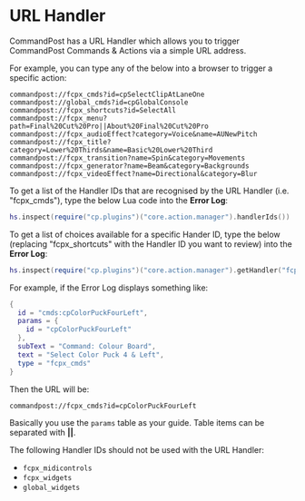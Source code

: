 # URL Handler

CommandPost has a URL Handler which allows you to trigger CommandPost Commands & Actions via a simple URL address.

For example, you can type any of the below into a browser to trigger a specific action:

```
commandpost://fcpx_cmds?id=cpSelectClipAtLaneOne
commandpost://global_cmds?id=cpGlobalConsole
commandpost://fcpx_shortcuts?id=SelectAll
commandpost://fcpx_menu?path=Final%20Cut%20Pro||About%20Final%20Cut%20Pro
commandpost://fcpx_audioEffect?category=Voice&name=AUNewPitch
commandpost://fcpx_title?category=Lower%20Thirds&name=Basic%20Lower%20Third
commandpost://fcpx_transition?name=Spin&category=Movements
commandpost://fcpx_generator?name=Beam&category=Backgrounds
commandpost://fcpx_videoEffect?name=Directional&category=Blur
```

To get a list of the Handler IDs that are recognised by the URL Handler (i.e. "fcpx_cmds"), type the below Lua code into the **Error Log**:

```lua
hs.inspect(require("cp.plugins")("core.action.manager").handlerIds())
```

To get a list of choices available for a specific Hander ID, type the below (replacing "fcpx_shortcuts" with the Handler ID you want to review) into the **Error Log**:

```lua
hs.inspect(require("cp.plugins")("core.action.manager").getHandler("fcpx_cmds"):choices())
```

For example, if the Error Log displays something like:

```lua
{
  id = "cmds:cpColorPuckFourLeft",
  params = {
	id = "cpColorPuckFourLeft"
  },
  subText = "Command: Colour Board",
  text = "Select Color Puck 4 & Left",
  type = "fcpx_cmds"
}
```

Then the URL will be:

`commandpost://fcpx_cmds?id=cpColorPuckFourLeft`

Basically you use the `params` table as your guide. Table items can be separated with **||**.

The following Handler IDs should not be used with the URL Handler:

- `fcpx_midicontrols`
- `fcpx_widgets`
- `global_widgets`